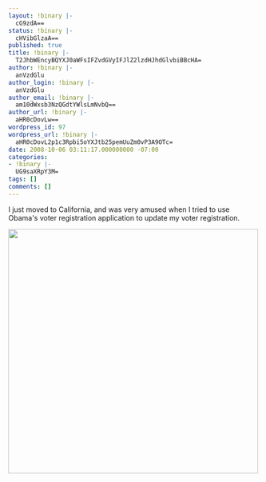 ```yaml
---
layout: !binary |-
  cG9zdA==
status: !binary |-
  cHVibGlzaA==
published: true
title: !binary |-
  T2JhbWEncyBQYXJ0aWFsIFZvdGVyIFJlZ2lzdHJhdGlvbiBBcHA=
author: !binary |-
  anVzdGlu
author_login: !binary |-
  anVzdGlu
author_email: !binary |-
  am10dWxsb3NzQGdtYWlsLmNvbQ==
author_url: !binary |-
  aHR0cDovLw==
wordpress_id: 97
wordpress_url: !binary |-
  aHR0cDovL2p1c3Rpbi5oYXJtb25pemUuZm0vP3A9OTc=
date: 2008-10-06 03:11:17.000000000 -07:00
categories:
- !binary |-
  UG9saXRpY3M=
tags: []
comments: []
---
```

I just moved to California, and was very amused when I tried to use Obama's voter registration application to update my voter registration.

<a href="http://justin.harmonize.fm/wp-content/uploads/2008/10/obama-ohio.png"><img class="aligncenter size-full wp-image-99" title="obama-ohio" src="http://justin.harmonize.fm/wp-content/uploads/2008/10/obama-ohio.png" alt="" width="500" height="489" /></a>

<a href="http://justin.harmonize.fm/wp-content/uploads/2008/10/obama-ohio.tiff"><img class="alignnone size-medium wp-image-98" title="Obama Registration App" src="http://justin.harmonize.fm/wp-content/uploads/2008/10/obama-ohio.tiff" alt="" /></a>

<a href="http://justin.harmonize.fm/wp-content/uploads/2008/10/obama-ohio.tiff"><img class="alignnone size-medium wp-image-98" title="Obama Registration App" src="http://justin.harmonize.fm/wp-content/uploads/2008/10/obama-ohio.tiff" alt="" /></a>

<a href="http://justin.harmonize.fm/wp-content/uploads/2008/10/obama-ohio.tiff"><img class="alignnone size-medium wp-image-98" title="Obama Registration App" src="http://justin.harmonize.fm/wp-content/uploads/2008/10/obama-ohio.tiff" alt="" /></a>
